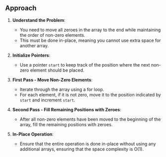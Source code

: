 ## Approach

1. **Understand the Problem**:
   - You need to move all zeroes in the array to the end while maintaining the order of non-zero elements.
   - This must be done in-place, meaning you cannot use extra space for another array.

2. **Initialize Pointers**:
   - Use a pointer `start` to keep track of the position where the next non-zero element should be placed.

3. **First Pass - Move Non-Zero Elements**:
   - Iterate through the array using a for loop.
   - For each element, if it is not zero, move it to the position indicated by `start` and increment `start`.

4. **Second Pass - Fill Remaining Positions with Zeroes**:
   - After all non-zero elements have been moved to the beginning of the array, fill the remaining positions with zeroes.

5. **In-Place Operation**:
   - Ensure that the entire operation is done in-place without using any additional arrays, ensuring that the space complexity is O(1).